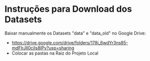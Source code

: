 # Instruções para Download dos Datasets
Baixar manualmente os Datasets "data" e "data_old" no Google Drive:
- https://drive.google.com/drive/folders/178j_6wdYr3ns85-mdFlrJII0ciIs8IPv?usp=sharing
- Colocar as pastas na Raiz do Projeto Local

